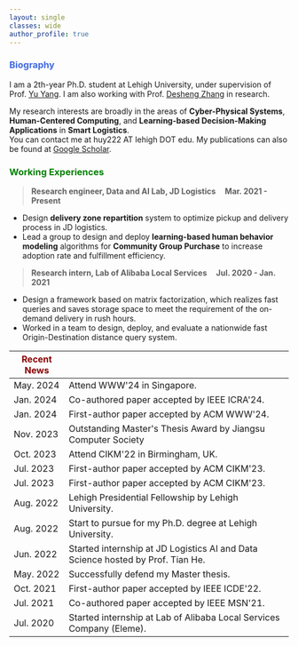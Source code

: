 ```yaml
---
layout: single
classes: wide
author_profile: true
---
```


[//]: # (<span lang="zh-cn">)

[//]: # (            <font size="5" face="Times New Roman"><b>Hua Yan </b>)

[//]: # (            </font><font size="4" face="华文行楷">画</font><b>)

[//]: # (<font size="4" face="Times New Roman">&nbsp;&nbsp;)

[//]: # (            </font><font size="4" face="Times New Roman">&nbsp;&nbsp;&nbsp;&nbsp;)

[//]: # (<br></font></b></span>)

[//]: # (**Biography**)
### <span style="color:royalBlue;font-weight:bold">Biography</span>

I am a 2th-year Ph.D. student at Lehigh University, under supervision of Prof. [Yu Yang](https://scholar.google.com/citations?user=gfDfZqAAAAAJ&hl=zh-CN). I am also working with Prof. [Desheng Zhang](https://www.cs.rutgers.edu/~dz220/) in research. 

My research interests are broadly in the areas of **Cyber-Physical Systems**, **Human-Centered Computing**, and **Learning-based Decision-Making Applications** in **Smart Logistics**.<br>You can contact me at huy222 AT lehigh DOT edu.
My publications can also be found at [Google Scholar](https://scholar.google.com/citations?hl=en&user=K-OCWVMAAAAJ). 

[//]: # (**Working Experiences** )
### <span style="color:green;font-weight:bold">Working Experiences</span>

> **Research engineer, Data and AI Lab, JD Logistics    &nbsp;&nbsp;&nbsp;       Mar. 2021 - Present**
 * Design **delivery zone repartition** system to optimize pickup and delivery process in JD logistics. 
 * Lead a group to design and deploy **learning-based human behavior modeling** algorithms for **Community Group Purchase** to increase adoption rate and fulfillment efficiency. 

> **Research intern,  Lab of Alibaba Local Services    &nbsp;&nbsp;&nbsp;       Jul. 2020 - Jan. 2021**
  * Design a framework based on matrix factorization, which realizes fast queries and saves storage space to meet the requirement of the on-demand delivery in rush hours.
  * Worked in a team to design, deploy, and evaluate a nationwide fast Origin-Destination distance query system.



| <span style="color:DarkRed;font-weight:bold">Recent News</span> |                                                                                                                                            |
|-----------------------------------------------------------------|--------------------------------------------------------------------------------------------------------------------------------------------|
| May. 2024                                                       | Attend WWW'24 in Singapore. 
| Jan. 2024                                                       | Co-authored paper accepted by IEEE ICRA'24.          
| Jan. 2024                                                       | First-author paper accepted by ACM WWW'24.
| Nov. 2023                                                       | Outstanding Master's Thesis Award by Jiangsu Computer Society
| Oct. 2023                                                       | Attend CIKM'22 in Birmingham, UK.
| Jul. 2023                                                       | First-author paper accepted by ACM CIKM'23.
| Jul. 2023                                                       | First-author paper accepted by ACM CIKM'23.
| Aug. 2022                                                       | Lehigh Presidential Fellowship by Lehigh University.  
| Aug. 2022                                                       | Start to pursue for my Ph.D. degree at Lehigh University.  
| Jun. 2022                                                       | Started internship at JD Logistics AI and Data Science hosted by Prof. Tian He.
| May. 2022                                                       | Successfully defend my Master thesis.
| Oct. 2021                                                       | First-author paper accepted by IEEE ICDE'22.
| Jul. 2021                                                       | Co-authored paper accepted by IEEE MSN'21.
| Jul. 2020                                                       | Started internship at Lab of Alibaba Local Services Company (Eleme).                                                                       |


 <script type='text/javascript' id='clustrmaps' src='//cdn.clustrmaps.com/map_v2.js?cl=ffffff&w=253&t=m&d=EQYPlw5lDg15RcgG0z_hUteyGtKKwFr6VRGHCriccuo'></script>
